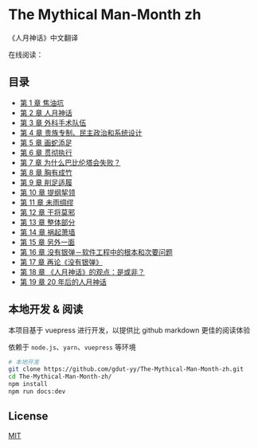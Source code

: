 # The Mythical Man-Month zh

《人月神话》中文翻译

在线阅读：


## 目录

- [第 1 章 焦油坑](docs/ch1.md)
- [第 2 章 人月神话](docs/ch2.md)
- [第 3 章 外科手术队伍](docs/ch3.md)
- [第 4 章 贵族专制、民主政治和系统设计](docs/ch4.md)
- [第 5 章 画蛇添足](docs/ch5.md)
- [第 6 章 贯彻执行](docs/ch6.md)
- [第 7 章 为什么巴比伦塔会失败？](docs/ch7.md)
- [第 8 章 胸有成竹](docs/ch8.md)
- [第 9 章 削足适履](docs/ch9.md)
- [第 10 章 提纲挈领](docs/ch10.md)
- [第 11 章 未雨绸缪](docs/ch11.md)
- [第 12 章 干将莫邪](docs/ch12.md)
- [第 13 章 整体部分](docs/ch13.md)
- [第 14 章 祸起萧墙](docs/ch14.md)
- [第 15 章 另外一面](docs/ch15.md)
- [第 16 章 没有银弹－软件工程中的根本和次要问题](docs/ch16.md)
- [第 17 章 再论《没有银弹》](docs/ch17.md)
- [第 18 章 《人月神话》的观点：是或非？](docs/ch18.md)
- [第 19 章 20 年后的人月神话](docs/ch19.md)

## 本地开发 & 阅读

本项目基于 vuepress 进行开发，以提供比 github markdown 更佳的阅读体验

依赖于 `node.js`、`yarn`、`vuepress` 等环境

```sh
# 本地开发
git clone https://github.com/gdut-yy/The-Mythical-Man-Month-zh.git
cd The-Mythical-Man-Month-zh/
npm install
npm run docs:dev
```

## License

[MIT](./LICENSE)
